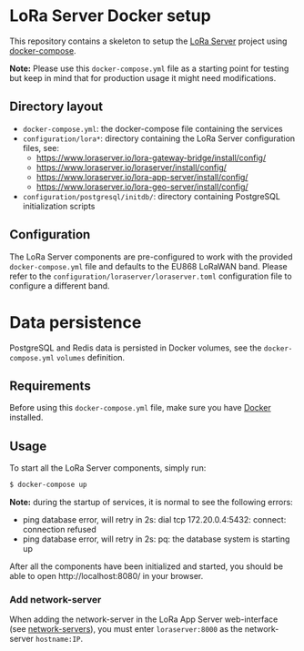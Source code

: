 # LoRa Server Docker setup

This repository contains a skeleton to setup the [LoRa Server](https://www.loraserver.io)
project using [docker-compose](https://docs.docker.com/compose/).

**Note:** Please use this `docker-compose.yml` file as a starting point for testing
but keep in mind that for production usage it might need modifications. 

## Directory layout

* `docker-compose.yml`: the docker-compose file containing the services
* `configuration/lora*`: directory containing the LoRa Server configuration files, see:
    * https://www.loraserver.io/lora-gateway-bridge/install/config/
    * https://www.loraserver.io/loraserver/install/config/
    * https://www.loraserver.io/lora-app-server/install/config/
    * https://www.loraserver.io/lora-geo-server/install/config/
* `configuration/postgresql/initdb/`: directory containing PostgreSQL initialization scripts

## Configuration

The LoRa Server components are pre-configured to work with the provided
`docker-compose.yml` file and defaults to the EU868 LoRaWAN band. Please refer
to the `configuration/loraserver/loraserver.toml` configuration file to
configure a different band.

# Data persistence

PostgreSQL and Redis data is persisted in Docker volumes, see the `docker-compose.yml`
`volumes` definition.

## Requirements

Before using this `docker-compose.yml` file, make sure you have [Docker](https://www.docker.com/community-edition)
installed.

## Usage

To start all the LoRa Server components, simply run:

```bash
$ docker-compose up
```

**Note:** during the startup of services, it is normal to see the following errors:

* ping database error, will retry in 2s: dial tcp 172.20.0.4:5432: connect: connection refused
* ping database error, will retry in 2s: pq: the database system is starting up


After all the components have been initialized and started, you should be able
to open http://localhost:8080/ in your browser.

### Add network-server

When adding the network-server in the LoRa App Server web-interface
(see [network-servers](https://www.loraserver.io/lora-app-server/use/network-servers/)),
you must enter `loraserver:8000` as the network-server `hostname:IP`.

